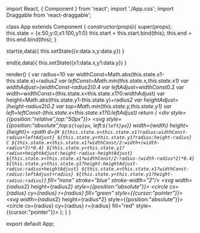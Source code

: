 import React, { Component } from 'react';
import './App.css';
import Draggable from 'react-draggable';

class App extends Component {
  constructor(props){
    super(props);
    this.state = {x:50,y:0,x1:100,y1:0}
    this.start = this.start.bind(this);
    this.end = this.end.bind(this);
  }

  start(e,data){
    this.setState({x:data.x,y:data.y})
  }

  end(e,data){
    this.setState({x1:data.x,y1:data.y})
  }

  render() {
    var radius=10
    var widthConst=Math.abs(this.state.x1-this.state.x)+radius*2
    var leftConst=Math.min(this.state.x,this.state.x1)
    var widthAdjust=(widthConst-radius*2)*0.4
    var leftAdjust=widthConst*0.2
    var width=widthConst+(this.state.x<this.state.x1?0:widthAdjust)
    var height=Math.abs(this.state.y1-this.state.y)+radius*2
    var heightAdjust=(height-radius*2)*0.2
    var top=Math.min(this.state.y,this.state.y1)
    var left=leftConst-(this.state.x<this.state.x1?0:leftAdjust)
    return (
      <div style={{position:"relative",top:"50px"}}>
        <svg style={{position:"absolute",top:`${top}px`, left:`${left}px`}} width={width} height={height}>
           <path d={`M ${this.state.x<this.state.x1?radius:widthConst-radius+leftAdjust}
                      ${this.state.y<this.state.y1?radius:height-radius}
                    C ${this.state.x<this.state.x1?widthConst/2:width+(width-radius*2)*0.4}
                      ${this.state.y<this.state.y1?radius+heightAdjust:height-radius-heightAdjust}
                      ${this.state.x<this.state.x1?widthConst/2:radius-(width-radius*2)*0.4}
                      ${this.state.y<this.state.y1?height-heightAdjust-radius:radius+heightAdjust}
                      ${this.state.x<this.state.x1?widthConst-radius:leftAdjust+radius}
                      ${this.state.y<this.state.y1?height-radius:radius}`} fill="none" stroke="blue" stroke-width="2"/>
        </svg>
        <Draggable defaultPosition={{x:50,y:0}} onDrag={this.start}>
          <svg width={radius*2} height={radius*2} style={{position:"absolute"}}>
            <circle cx={radius} cy={radius} r={radius} fill="green" style={{cursor:"pointer"}}></circle>
          </svg>
        </Draggable>
        <Draggable defaultPosition={{x:100,y:0}} onDrag={this.end}>
          <svg width={radius*2} height={radius*2} style={{position:"absolute"}}>
            <circle cx={radius} cy={radius} r={radius} fill="red" style={{cursor:"pointer"}}></circle>
          </svg>
        </Draggable>
      </div>
    );
  }
}

export default App;
